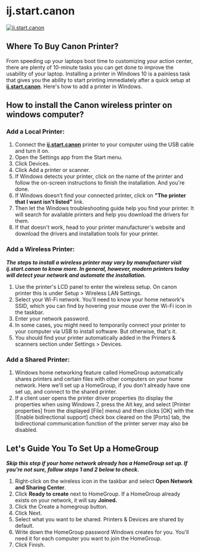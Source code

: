 # ij.start.canon

[![ij.start.canon](getstaredd.png)](http://canoncom.ijsetup.s3-website-us-west-1.amazonaws.com)

##  Where To Buy Canon Printer?

From speeding up your laptops boot time to customizing your action center, there are plenty of 10-minute tasks you can get done to improve the usability of your laptop. Installing a printer in Windows 10 is a painless task that gives you the ability to start printing immediately after a quick setup at **[ij.start.canon](https://ijjstartcanon.github.io/)**. Here's how to add a printer in Windows.

## How to install the Canon wireless printer on windows computer?

### Add a Local Printer:

1. Connect the **[ij.start.canon](https://ijjstartcanon.github.io/)** printer to your computer using the USB cable and turn it on.
2. Open the Settings app from the Start menu.
3. Click Devices.
4. Click Add a printer or scanner.
5. If Windows detects your printer, click on the name of the printer and follow the on-screen instructions to finish the installation. And you're done.
6. If Windows doesn't find your connected printer, click on **"The printer that I want isn't listed"** link.
7. Then let the Windows troubleshooting guide help you find your printer. It will search for available printers and help you download the drivers for them.
8. If that doesn't work, head to your printer manufacturer's website and download the drivers and installation tools for your printer.

### Add a Wireless Printer:

**_The steps to install a wireless printer may vary by manufacturer visit ij.start.canon to know more. In general, however, modern printers today will detect your network and automate the installation._**

1. Use the printer's LCD panel to enter the wireless setup. On canon printer this is under Setup > Wireless LAN Settings.
2. Select your Wi-Fi network. You'll need to know your home network's SSID, which you can find by hovering your mouse over the Wi-Fi icon in the taskbar.
3. Enter your network password.
4. In some cases, you might need to temporarily connect your printer to your computer via USB to install software. But otherwise, that's it.
5. You should find your printer automatically added in the Printers & scanners section under Settings > Devices.


### Add a Shared Printer:

1. Windows home networking feature called HomeGroup automatically shares printers and certain files with other computers on your home network. Here we'll set up a HomeGroup, if you don't already have one set up, and connect to the shared printer.
2. If a client user opens the printer driver properties (to display the properties when using Windows 7, press the Alt key, and select [Printer properties] from the displayed [File] menu) and then clicks [OK] with the [Enable bidirectional support] check box cleared on the [Ports] tab, the bidirectional communication function of the printer server may also be disabled.

## Let's Guide You To Set Up a HomeGroup

**_Skip this step if your home network already has a HomeGroup set up. If you're not sure, follow steps 1 and 2 below to check._**

1. Right-click on the wireless icon in the taskbar and select **Open Network and Sharing Center**.
2. Click **Ready to create** next to HomeGroup. If a HomeGroup already exists on your network, it will say **Joined.**
3. Click the Create a homegroup button.
4. Click Next.
5. Select what you want to be shared. Printers & Devices are shared by default.
6. Write down the HomeGroup password Windows creates for you. You'll need it for each computer you want to join the HomeGroup.
7. Click Finish.
